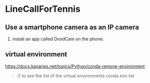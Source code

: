 # LineCallForTennis

## Use a smartphone camera as an IP camera
1. install an app called DroidCam on the phone.

## virtual environment
https://docs.kanaries.net/topics/Python/conda-remove-environment


>// to see the list of the virtual environments
>conda env list

